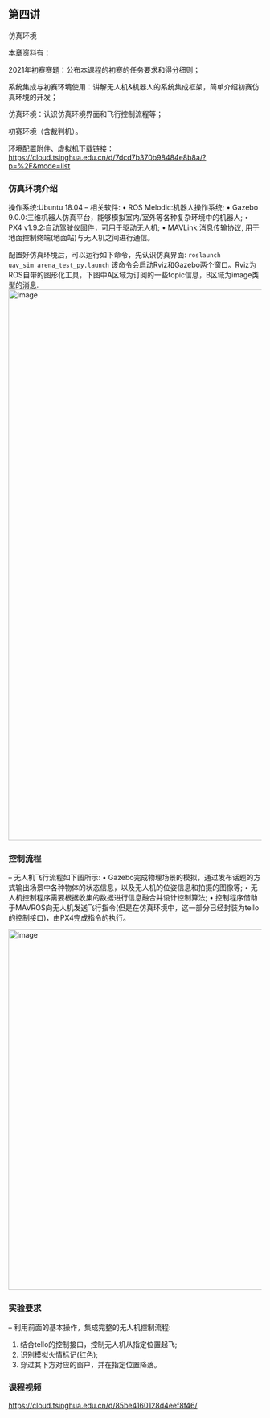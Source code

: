 ## 第四讲
仿真环境

本章资料有：

2021年初赛赛题：公布本课程的初赛的任务要求和得分细则；

系统集成与初赛环境使用：讲解无人机&机器人的系统集成框架，简单介绍初赛仿真环境的开发；

仿真环境：认识仿真环境界面和飞行控制流程等；

初赛环境（含裁判机）。

环境配置附件、虚拟机下载链接：https://cloud.tsinghua.edu.cn/d/7dcd7b370b98484e8b8a/?p=%2F&mode=list

### 仿真环境介绍
操作系统:Ubuntu 18.04
– 相关软件:
• ROS Melodic:机器人操作系统;
• Gazebo 9.0.0:三维机器人仿真平台，能够模拟室内/室外等各种复杂环境中的机器人;
• PX4 v1.9.2:自动驾驶仪固件，可用于驱动无人机;
• MAVLink:消息传输协议, 用于地面控制终端(地面站)与无人机之间进行通信。

配置好仿真环境后，可以运行如下命令，先认识仿真界面:
<code>roslaunch uav_sim arena_test_py.launch</code>
该命令会启动Rviz和Gazebo两个窗口。Rviz为ROS自带的图形化工具，下图中A区域为订阅的一些topic信息，B区域为image类型的消息.
<img width="1093" alt="image" src="https://user-images.githubusercontent.com/74605431/140716781-d44e43cf-0574-47dc-9154-8366b4fdffb4.png">





### 控制流程
– 无人机飞行流程如下图所示:
• Gazebo完成物理场景的模拟，通过发布话题的方式输出场景中各种物体的状态信息，以及无人机的位姿信息和拍摄的图像等;
• 无人机控制程序需要根据收集的数据进行信息融合并设计控制算法;
• 控制程序借助于MAVROS向无人机发送飞行指令(但是在仿真环境中，这一部分已经封装为tello的控制接口)，由PX4完成指令的执行。

<img width="715" alt="image" src="https://user-images.githubusercontent.com/74605431/140717295-e86bf5d4-d14f-4d40-be7d-04fdcd8b1a7f.png">




### 实验要求
– 利用前面的基本操作，集成完整的无人机控制流程: 
1. 结合tello的控制接口，控制无人机从指定位置起飞; 
2. 识别模拟火情标记(红色);
3. 穿过其下方对应的窗户，并在指定位置降落。



### 课程视频
https://cloud.tsinghua.edu.cn/d/85be4160128d4eef8f46/
